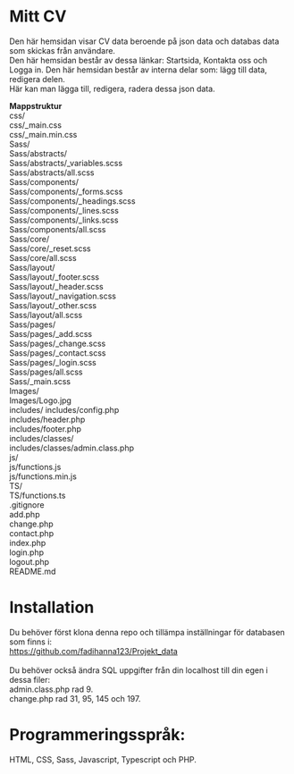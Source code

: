 # Mitt CV <br />

Den här hemsidan visar CV data beroende på json data och databas data som skickas från användare.<br />
Den här hemsidan består av dessa länkar: Startsida, Kontakta oss och Logga in. Den här hemsidan består av interna delar som: lägg till data, redigera delen.<br />
Här kan man lägga till, redigera, radera dessa json data.<br />

**Mappstruktur** <br />
css/ <br />
css/_main.css<br />
css/_main.min.css <br />
Sass/ <br />
Sass/abstracts/ <br />
Sass/abstracts/_variables.scss <br />
Sass/abstracts/all.scss <br />
Sass/components/ <br />
Sass/components/_forms.scss <br />
Sass/components/_headings.scss <br />
Sass/components/_lines.scss <br />
Sass/components/_links.scss <br />
Sass/components/all.scss <br />
Sass/core/ <br />
Sass/core/_reset.scss <br />
Sass/core/all.scss <br />
Sass/layout/ <br />
Sass/layout/_footer.scss <br />
Sass/layout/_header.scss <br />
Sass/layout/_navigation.scss <br />
Sass/layout/_other.scss <br />
Sass/layout/all.scss <br />
Sass/pages/ <br />
Sass/pages/_add.scss <br />
Sass/pages/_change.scss <br />
Sass/pages/_contact.scss <br />
Sass/pages/_login.scss <br />
Sass/pages/all.scss <br />
Sass/_main.scss <br />
Images/ <br />
Images/Logo.jpg<br />
includes/
includes/config.php<br />
includes/header.php<br />
includes/footer.php<br />
includes/classes/ <br />
includes/classes/admin.class.php <br />
js/ <br />
js/functions.js <br />
js/functions.min.js <br />
TS/ <br />
TS/functions.ts <br />
.gitignore <br />
add.php <br />
change.php <br />
contact.php <br />
index.php <br />
login.php <br />
logout.php <br />
README.md <br />

# Installation<br />

Du behöver först klona denna repo och tillämpa inställningar för databasen som finns i:<br />
https://github.com/fadihanna123/Projekt_data<br />
<br />
Du behöver också ändra SQL uppgifter från din localhost till din egen i dessa filer:<br />
admin.class.php rad 9.<br />
change.php rad 31, 95, 145 och 197.<br />

# Programmeringsspråk:

HTML, CSS, Sass, Javascript, Typescript och PHP.
